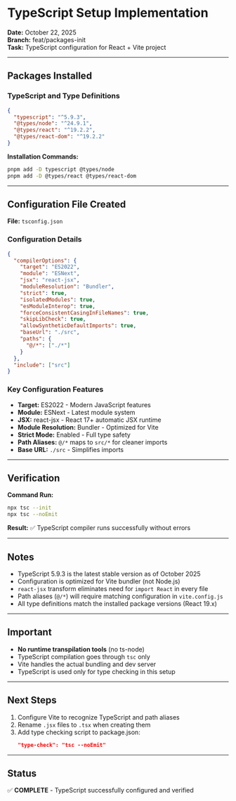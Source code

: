 # TypeScript Setup Implementation

**Date:** October 22, 2025  
**Branch:** feat/packages-init  
**Task:** TypeScript configuration for React + Vite project

---

## Packages Installed

### TypeScript and Type Definitions

```json
{
  "typescript": "^5.9.3",
  "@types/node": "^24.9.1",
  "@types/react": "^19.2.2",
  "@types/react-dom": "^19.2.2"
}
```

**Installation Commands:**
```bash
pnpm add -D typescript @types/node
pnpm add -D @types/react @types/react-dom
```

---

## Configuration File Created

**File:** `tsconfig.json`

### Configuration Details

```json
{
  "compilerOptions": {
    "target": "ES2022",
    "module": "ESNext",
    "jsx": "react-jsx",
    "moduleResolution": "Bundler",
    "strict": true,
    "isolatedModules": true,
    "esModuleInterop": true,
    "forceConsistentCasingInFileNames": true,
    "skipLibCheck": true,
    "allowSyntheticDefaultImports": true,
    "baseUrl": "./src",
    "paths": {
      "@/*": ["./*"]
    }
  },
  "include": ["src"]
}
```

### Key Configuration Features

- **Target:** ES2022 - Modern JavaScript features
- **Module:** ESNext - Latest module system
- **JSX:** react-jsx - React 17+ automatic JSX runtime
- **Module Resolution:** Bundler - Optimized for Vite
- **Strict Mode:** Enabled - Full type safety
- **Path Aliases:** `@/*` maps to `src/*` for cleaner imports
- **Base URL:** `./src` - Simplifies imports

---

## Verification

**Command Run:**
```bash
npx tsc --init
npx tsc --noEmit
```

**Result:** ✅ TypeScript compiler runs successfully without errors

---

## Notes

- TypeScript 5.9.3 is the latest stable version as of October 2025
- Configuration is optimized for Vite bundler (not Node.js)
- `react-jsx` transform eliminates need for `import React` in every file
- Path aliases (`@/*`) will require matching configuration in `vite.config.js`
- All type definitions match the installed package versions (React 19.x)

---

## Important

- **No runtime transpilation tools** (no ts-node)
- TypeScript compilation goes through `tsc` only
- Vite handles the actual bundling and dev server
- TypeScript is used only for type checking in this setup

---

## Next Steps

1. Configure Vite to recognize TypeScript and path aliases
2. Rename `.jsx` files to `.tsx` when creating them
3. Add type checking script to package.json:
   ```json
   "type-check": "tsc --noEmit"
   ```

---

## Status

✅ **COMPLETE** - TypeScript successfully configured and verified
